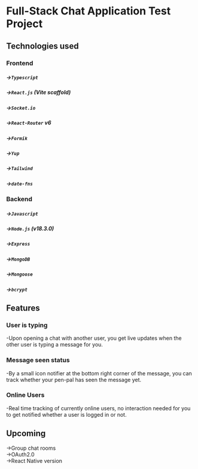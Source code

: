 # Full-Stack Chat Application Test Project

## Technologies used
### Frontend
##### ->`Typescript`  
##### ->`React.js` (Vite scaffold)  
##### ->`Socket.io`  
##### ->`React-Router` v6  
##### ->`Formik`  
##### ->`Yup`  
##### ->`Tailwind`  
##### ->`date-fns`

### Backend
##### ->`Javascript`  
##### ->`Node.js` (v18.3.0)  
##### ->`Express`  
##### ->`MongoDB`  
##### ->`Mongoose`  
##### ->`bcrypt`  
  
  
  
####
## Features
### User is typing
-Upon opening a chat with another user, you get live updates when the other user is typing a message for you.

### Message seen status
-By a small icon notifier at the bottom right corner of the message, you can track whether your pen-pal has seen the message yet.

### Online Users
-Real time tracking of currently online users, no interaction needed for you to get notified whether a user is logged in or not.


## Upcoming
->Group chat rooms  
->OAuth2.0  
->React Native version

